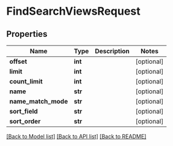 # FindSearchViewsRequest

## Properties
Name | Type | Description | Notes
------------ | ------------- | ------------- | -------------
**offset** | **int** |  | [optional] 
**limit** | **int** |  | [optional] 
**count_limit** | **int** |  | [optional] 
**name** | **str** |  | [optional] 
**name_match_mode** | **str** |  | [optional] 
**sort_field** | **str** |  | [optional] 
**sort_order** | **str** |  | [optional] 

[[Back to Model list]](../README.md#documentation-for-models) [[Back to API list]](../README.md#documentation-for-api-endpoints) [[Back to README]](../README.md)

